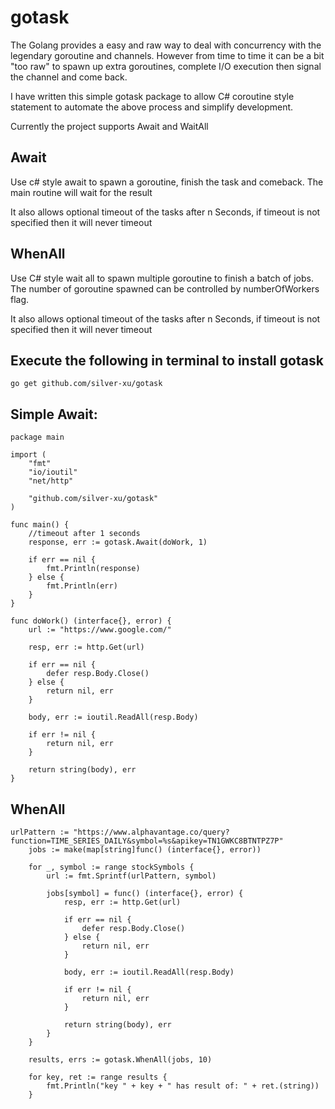 # gotask 

The Golang provides a easy and raw way to deal with concurrency with the legendary goroutine and channels. However from time to time it can be a bit "too raw" to spawn up extra goroutines, complete I/O execution then signal the channel and come back.

I have written this simple gotask package to allow C# coroutine style statement to automate the above process and simplify development.

Currently the project supports Await and WaitAll

## Await
Use c# style await to spawn a goroutine, finish the task and comeback. The main routine will wait for the result

It also allows optional timeout of the tasks after n Seconds, if timeout is not specified then it will never timeout

## WhenAll
Use C# style wait all to spawn multiple goroutine to finish a batch of jobs. The number of goroutine spawned can be controlled by numberOfWorkers flag.

It also allows optional timeout of the tasks after n Seconds, if timeout is not specified then it will never timeout

## Execute the following in terminal to install gotask

```
go get github.com/silver-xu/gotask
```

## Simple Await:

```golang
package main

import (
	"fmt"
	"io/ioutil"
	"net/http"

	"github.com/silver-xu/gotask"
)

func main() {
    //timeout after 1 seconds
	response, err := gotask.Await(doWork, 1)

	if err == nil {
		fmt.Println(response)
	} else {
		fmt.Println(err)
	}
}

func doWork() (interface{}, error) {
	url := "https://www.google.com/"

	resp, err := http.Get(url)

	if err == nil {
		defer resp.Body.Close()
	} else {
		return nil, err
	}

	body, err := ioutil.ReadAll(resp.Body)

	if err != nil {
		return nil, err
	}

	return string(body), err
}
```

## WhenAll

```golang
urlPattern := "https://www.alphavantage.co/query?function=TIME_SERIES_DAILY&symbol=%s&apikey=TN1GWKC8BTNTPZ7P"
	jobs := make(map[string]func() (interface{}, error))

	for _, symbol := range stockSymbols {
		url := fmt.Sprintf(urlPattern, symbol)

		jobs[symbol] = func() (interface{}, error) {
			resp, err := http.Get(url)

			if err == nil {
				defer resp.Body.Close()
			} else {
				return nil, err
			}

			body, err := ioutil.ReadAll(resp.Body)

			if err != nil {
				return nil, err
			}

			return string(body), err
		}
	}

	results, errs := gotask.WhenAll(jobs, 10)

	for key, ret := range results {
		fmt.Println("key " + key + " has result of: " + ret.(string))
	}
```
